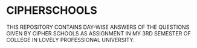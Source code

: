 # CIPHERSCHOOLS
THIS REPOSITORY CONTAINS DAY-WISE ANSWERS OF THE QUESTIONS GIVEN BY CIPHER SCHOOLS AS ASSIGNMENT IN MY 3RD SEMESTER OF COLLEGE IN LOVELY PROFESSIONAL UNIVERSITY.
